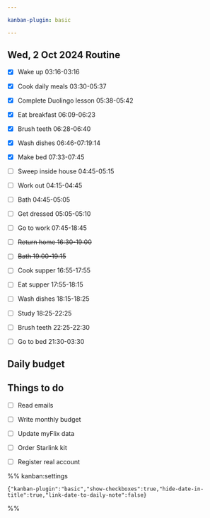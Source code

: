 ```yaml
---

kanban-plugin: basic

---
```


## Wed, 2 Oct 2024 Routine

- [x] Wake up 03:16-03:16
- [x] Cook daily meals 03:30-05:37
- [x] Complete Duolingo lesson 05:38-05:42
- [x] Eat breakfast 06:09-06:23
- [x] Brush teeth 06:28-06:40
- [x] Wash dishes 06:46-07:19:14
- [x] Make bed 07:33-07:45
- [ ] Sweep inside house 04:45-05:15
- [ ] Work out 04:15-04:45
- [ ] Bath 04:45-05:05
- [ ] Get dressed 05:05-05:10
- [ ] Go to work 07:45-18:45
- [ ] ~~Return home 16:30-19:00~~
- [ ] ~~Bath 19:00-19:15~~
- [ ] Cook supper 16:55-17:55
- [ ] Eat supper 17:55-18:15
- [ ] Wash dishes 18:15-18:25
- [ ] Study 18:25-22:25
- [ ] Brush teeth 22:25-22:30
- [ ] Go to bed 21:30-03:30


## Daily budget



## Things to do

- [ ] Read emails
- [ ] Write monthly budget
- [ ] Update myFlix data
- [ ] Order Starlink kit
- [ ] Register real account




%% kanban:settings
```
{"kanban-plugin":"basic","show-checkboxes":true,"hide-date-in-title":true,"link-date-to-daily-note":false}
```
%%